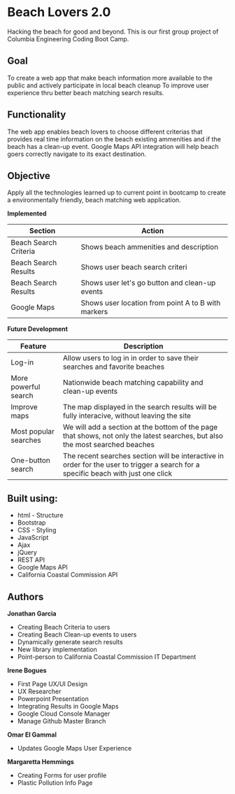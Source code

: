# Beach Lovers 2.0
Hacking the beach for good and beyond. This is our first group project of Columbia Engineering Coding Boot Camp.

## Goal
To create a web app that make beach information more available to the public and actively participate in local beach cleanup To improve user experience thru better beach matching search results.

## Functionality
The web app enables beach lovers to choose different criterias that provides real time information on the beach existing ammenities and if the beach has a clean-up event. Google Maps API integration will help beach goers correctly navigate to its exact destination.

## Objective
Apply all the technologies learned up to current point in bootcamp to create a environmentally friendly, beach matching  web application.

**Implemented**

| Section              |  Action                                                  |
| ---------------------|----------------------------------------------------------|
| Beach Search Criteria|  Shows beach ammenities and description                  |
| Beach Search Results |  Shows user beach search criteri                         |
| Beach Search Results |  Shows user let's go button and clean-up events
| Google Maps          |  Shows user location from point A to B with markers      |

**Future Development**

| Feature               |  Description                                                                |
| ----------------------|-----------------------------------------------------------------------------|
| Log-in                |  Allow users to log in in order to save their searches and favorite beaches |
| More powerful search  |  Nationwide beach matching capability and clean-up events                   |
| Improve maps          |  The map displayed in the search results will be fully interacive, without leaving the site |
| Most popular searches |  We will add a section at the bottom of the page that shows, not only the latest searches, but also the most searched beaches |
| One-button search     |  The recent searches section will be interactive in order for the user to trigger a search for a   specific beach with just one click |

## Built using:
* html - Structure
* Bootstrap
* CSS - Styling
* JavaScript
* Ajax
* jQuery
* REST API
* Google Maps API
* California Coastal Commission API

## Authors

**Jonathan Garcia** 
* Creating Beach Criteria to users
* Creating Beach Clean-up events to users
* Dynamically generate search results
* New library implementation
* Point-person to California Coastal Commission IT Department
 
**Irene Bogues** 
* First Page UX/UI Design
* UX Researcher
* Powerpoint Presentation
* Integrating Results in Google Maps
* Google Cloud Console Manager
* Manage Github Master Branch


**Omar El Gammal** 
* Updates Google Maps User Experience

**Margaretta Hemmings** 
* Creating Forms for user profile
* Plastic Pollution Info Page
